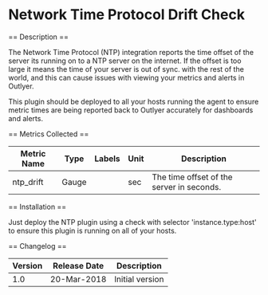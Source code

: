 Network Time Protocol Drift Check
=================================

== Description ==

The Network Time Protocol (NTP) integration reports the time offset of the server its running on to a NTP server
on the internet. If the offset is too large it means the time of your server is out of sync. with the rest of the world,
and this can cause issues with viewing your metrics and alerts in Outlyer.

This plugin should be deployed to all your hosts running the agent to ensure metric times are being
reported back to Outlyer accurately for dashboards and alerts.

== Metrics Collected ==

| Metric Name              |Type   | Labels            |Unit |Description                                 |
|--------------------------|-------|-------------------|-----|--------------------------------------------|
|ntp_drift                 |Gauge  |                   |sec  |The time offset of the server in seconds.   |

== Installation ==

Just deploy the NTP plugin using a check with selector 'instance.type:host' to ensure this plugin is running
on all of your hosts.

== Changelog ==

|Version|Release Date|Description                                         |
|-------|------------|----------------------------------------------------|
|1.0    |20-Mar-2018 |Initial version                                     |